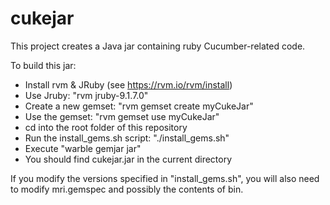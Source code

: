 # cukejar

This project creates a Java jar containing ruby Cucumber-related code.

To build this jar:

* Install rvm & JRuby (see https://rvm.io/rvm/install)
* Use Jruby:   "rvm jruby-9.1.7.0"
* Create a new gemset:   "rvm gemset create myCukeJar"
* Use the gemset:   "rvm gemset use myCukeJar"
* cd into the root folder of this repository
* Run the install_gems.sh script:    "./install_gems.sh"
* Execute "warble gemjar jar"
* You should find cukejar.jar in the current directory

If you modify the versions specified in "install_gems.sh", you will also need
to modify mri.gemspec and possibly the contents of bin.
